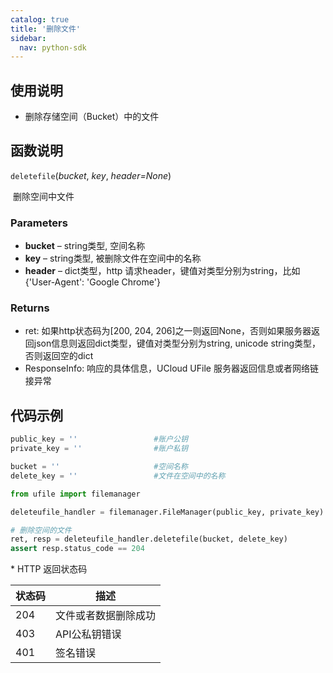 ```yaml
---
catalog: true  
title: '删除文件'
sidebar:
  nav: python-sdk
---
```


## 使用说明

* 删除存储空间（Bucket）中的文件

## 函数说明

`deletefile`(*bucket*, *key*, *header=None*)

​				删除空间中文件

### Parameters

- **bucket** – string类型, 空间名称
- **key** – string类型, 被删除文件在空间中的名称
- **header** – dict类型，http 请求header，键值对类型分别为string，比如{'User-Agent': 'Google Chrome'}

### Returns

* ret: 如果http状态码为[200, 204, 206]之一则返回None，否则如果服务器返回json信息则返回dict类型，键值对类型分别为string, unicode string类型，否则返回空的dict
* ResponseInfo: 响应的具体信息，UCloud UFile 服务器返回信息或者网络链接异常

## 代码示例

<div class="copyable" markdown="1">

```python
public_key = ''                 #账户公钥
private_key = ''                #账户私钥

bucket = ''                     #空间名称
delete_key = ''                 #文件在空间中的名称

from ufile import filemanager

deleteufile_handler = filemanager.FileManager(public_key, private_key)

# 删除空间的文件
ret, resp = deleteufile_handler.deletefile(bucket, delete_key)
assert resp.status_code == 204
```
</div>
* HTTP 返回状态码

| 状态码 | 描述                 |
| ------ | -------------------- |
| 204    | 文件或者数据删除成功 |
| 403    | API公私钥错误        |
| 401    | 签名错误             |
